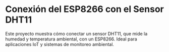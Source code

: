 # Conexión del ESP8266 con el Sensor DHT11
Este proyecto muestra cómo conectar un sensor DHT11, que mide la humedad y temperatura ambiental, con un ESP8266. Ideal para aplicaciones IoT y sistemas de monitoreo ambiental.
